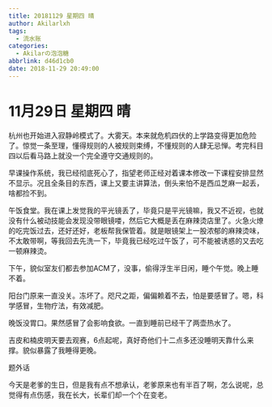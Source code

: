 ```yaml
---
title: 20181129 星期四 晴
author: Akilarlxh
tags:
  - 流水账
categories:
  - Akilarの泡泡糖
abbrlink: d46d1cb0
date: 2018-11-29 20:49:00
---
```

# 11月29日 星期四 晴

杭州也开始进入寂静岭模式了。大雾天。本来就危机四伏的上学路变得更加危险了。惊觉一条至理，懂得规则的人被规则束缚，不懂规则的人肆无忌惮。考完科目四以后看马路上就没一个完全遵守交通规则的。

早课操作系统，我已经彻底死心了，指望老师正经对着课本修改一下课程安排显然不显示。况且全条目的东西，课上又要主讲算法，倒头来怕不是西瓜芝麻一起丢，啥都捡不到。

午饭食堂。我在课上发觉我的平光镜丢了，毕竟只是平光镜嘛，我又不近视，也就没有什么被动技能会发现没带眼镜喽，然后它大概是丢在麻辣烫店里了。火急火燎的吃完饭过去，还好还好，老板帮我保管着。就是眼镜架上一股浓郁的麻辣烫味，不太敢带啊，等我回去先洗一下，毕竟我已经吃过午饭了，可不能被诱惑的又去吃一顿麻辣烫。

下午，貌似室友们都去参加ACM了，没事，偷得浮生半日闲，睡个午觉。晚上睡不着。

阳台门原来一直没关。冻坏了。咫尺之距，偏偏赖着不去，怕是要感冒了。嗯，科学感冒，生物疗法，有效减肥。

晚饭没胃口。果然感冒了会影响食欲。一直到睡前已经干了两壶热水了。

吉皮和楠皮明天要去观赛，6点起呢，真好奇他们十二点多还没睡明天靠什么来撑。貌似暴露了我睡得更晚。

题外话

今天是老爹的生日，但是我有点不想承认，老爹原来也有半百了啊，怎么说呢，总觉得有点伤感，我在长大，长辈们却一个个在变老。